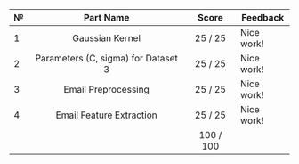 № | Part Name | Score | Feedback 
--- |:---:|:---:| --- | 
1 | Gaussian Kernel |  25 /  25 | Nice work! 
2 | Parameters (C, sigma) for Dataset 3 |  25 /  25 | Nice work! 
3 | Email Preprocessing |  25 /  25 | Nice work! 
4 | Email Feature Extraction |  25 /  25 | Nice work! 
 | |  | 100 / 100 | 

